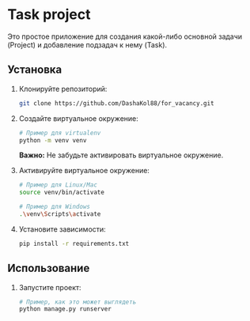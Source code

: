 # Task project

Это простое приложение для создания какой-либо основной задачи (Project) и добавление подзадач к нему (Task).

## Установка

1. Клонируйте репозиторий:

    ```bash
    git clone https://github.com/DashaKol88/for_vacancy.git
    ```

2. Создайте виртуальное окружение:

    ```bash
    # Пример для virtualenv
    python -m venv venv
    ```

    **Важно:** Не забудьте активировать виртуальное окружение.

3. Активируйте виртуальное окружение:

    ```bash
    # Пример для Linux/Mac
    source venv/bin/activate

    # Пример для Windows
    .\venv\Scripts\activate
    ```

4. Установите зависимости:

    ```bash
    pip install -r requirements.txt
    ```

    

## Использование

1. Запустите проект:

    ```bash
    # Пример, как это может выглядеть
    python manage.py runserver
    ```